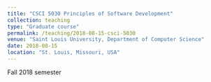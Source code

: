 ```yaml
---
title: "CSCI 5030 Principles of Software Development"
collection: teaching
type: "Graduate course"
permalink: /teaching/2018-08-15-csci-5030
venue: "Saint Louis University, Department of Computer Science"
date: 2018-08-15
location: "St. Louis, Missouri, USA"
---
```


Fall 2018 semester
